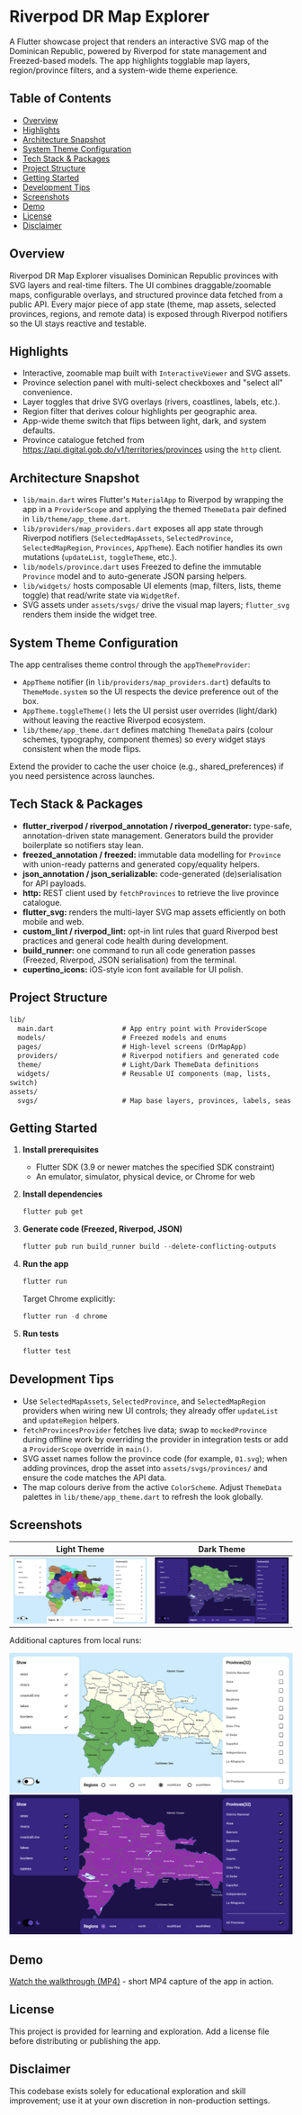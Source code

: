# Riverpod DR Map Explorer

A Flutter showcase project that renders an interactive SVG map of the Dominican Republic, powered by Riverpod for state management and Freezed-based models. The app highlights togglable map layers, region/province filters, and a system-wide theme experience.

## Table of Contents
- [Overview](#overview)
- [Highlights](#highlights)
- [Architecture Snapshot](#architecture-snapshot)
- [System Theme Configuration](#system-theme-configuration)
- [Tech Stack & Packages](#tech-stack--packages)
- [Project Structure](#project-structure)
- [Getting Started](#getting-started)
- [Development Tips](#development-tips)
- [Screenshots](#screenshots)
- [Demo](#demo)
- [License](#license)
- [Disclaimer](#disclaimer)

## Overview
Riverpod DR Map Explorer visualises Dominican Republic provinces with SVG layers and real-time filters. The UI combines draggable/zoomable maps, configurable overlays, and structured province data fetched from a public API. Every major piece of app state (theme, map assets, selected provinces, regions, and remote data) is exposed through Riverpod notifiers so the UI stays reactive and testable.

## Highlights
- Interactive, zoomable map built with `InteractiveViewer` and SVG assets.
- Province selection panel with multi-select checkboxes and "select all" convenience.
- Layer toggles that drive SVG overlays (rivers, coastlines, labels, etc.).
- Region filter that derives colour highlights per geographic area.
- App-wide theme switch that flips between light, dark, and system defaults.
- Province catalogue fetched from https://api.digital.gob.do/v1/territories/provinces using the `http` client.

## Architecture Snapshot
- `lib/main.dart` wires Flutter's `MaterialApp` to Riverpod by wrapping the app in a `ProviderScope` and applying the themed `ThemeData` pair defined in `lib/theme/app_theme.dart`.
- `lib/providers/map_providers.dart` exposes all app state through Riverpod notifiers (`SelectedMapAssets`, `SelectedProvince`, `SelectedMapRegion`, `Provinces`, `AppTheme`). Each notifier handles its own mutations (`updateList`, `toggleTheme`, etc.).
- `lib/models/province.dart` uses Freezed to define the immutable `Province` model and to auto-generate JSON parsing helpers.
- `lib/widgets/` hosts composable UI elements (map, filters, lists, theme toggle) that read/write state via `WidgetRef`.
- SVG assets under `assets/svgs/` drive the visual map layers; `flutter_svg` renders them inside the widget tree.

## System Theme Configuration
The app centralises theme control through the `appThemeProvider`:
- `AppTheme` notifier (in `lib/providers/map_providers.dart`) defaults to `ThemeMode.system` so the UI respects the device preference out of the box.
- `AppTheme.toggleTheme()` lets the UI persist user overrides (light/dark) without leaving the reactive Riverpod ecosystem.
- `lib/theme/app_theme.dart` defines matching `ThemeData` pairs (colour schemes, typography, component themes) so every widget stays consistent when the mode flips.

Extend the provider to cache the user choice (e.g., shared_preferences) if you need persistence across launches.

## Tech Stack & Packages
- **flutter_riverpod / riverpod_annotation / riverpod_generator:** type-safe, annotation-driven state management. Generators build the provider boilerplate so notifiers stay lean.
- **freezed_annotation / freezed:** immutable data modelling for `Province` with union-ready patterns and generated copy/equality helpers.
- **json_annotation / json_serializable:** code-generated (de)serialisation for API payloads.
- **http:** REST client used by `fetchProvinces` to retrieve the live province catalogue.
- **flutter_svg:** renders the multi-layer SVG map assets efficiently on both mobile and web.
- **custom_lint / riverpod_lint:** opt-in lint rules that guard Riverpod best practices and general code health during development.
- **build_runner:** one command to run all code generation passes (Freezed, Riverpod, JSON serialisation) from the terminal.
- **cupertino_icons:** iOS-style icon font available for UI polish.

## Project Structure
```
lib/
  main.dart                 # App entry point with ProviderScope
  models/                   # Freezed models and enums
  pages/                    # High-level screens (DrMapApp)
  providers/                # Riverpod notifiers and generated code
  theme/                    # Light/Dark ThemeData definitions
  widgets/                  # Reusable UI components (map, lists, switch)
assets/
  svgs/                     # Map base layers, provinces, labels, seas
```

## Getting Started
1. **Install prerequisites**
   - Flutter SDK (3.9 or newer matches the specified SDK constraint)
   - An emulator, simulator, physical device, or Chrome for web

2. **Install dependencies**
   ```powershell
   flutter pub get
   ```

3. **Generate code (Freezed, Riverpod, JSON)**
   ```powershell
   flutter pub run build_runner build --delete-conflicting-outputs
   ```

4. **Run the app**
   ```powershell
   flutter run
   ```
   Target Chrome explicitly:
   ```powershell
   flutter run -d chrome
   ```

5. **Run tests**
   ```powershell
   flutter test
   ```

## Development Tips
- Use `SelectedMapAssets`, `SelectedProvince`, and `SelectedMapRegion` providers when wiring new UI controls; they already offer `updateList` and `updateRegion` helpers.
- `fetchProvincesProvider` fetches live data; swap to `mockedProvince` during offline work by overriding the provider in integration tests or add a `ProviderScope` override in `main()`.
- SVG asset names follow the province code (for example, `01.svg`); when adding provinces, drop the asset into `assets/svgs/provinces/` and ensure the code matches the API data.
- The map colours derive from the active `ColorScheme`. Adjust `ThemeData` palettes in `lib/theme/app_theme.dart` to refresh the look globally.

## Screenshots
| Light Theme | Dark Theme |
|-------------|------------|
| ![Light preview](flutter_03.png) | ![Dark preview](flutter_01.png) |

Additional captures from local runs:

![Flutter showcase 1](flutter_02.png)
![Flutter showcase 2](flutter_04.png)

## Demo
[Watch the walkthrough (MP4)](demo.mp4) - short MP4 capture of the app in action.

## License
This project is provided for learning and exploration. Add a license file before distributing or publishing the app.

## Disclaimer
This codebase exists solely for educational exploration and skill improvement; use it at your own discretion in non-production settings.


